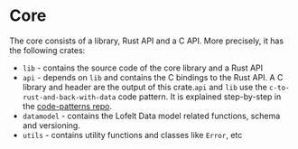 # Core
The core consists of a library, Rust API and a C API. More precisely, it has the following crates:
- `lib` - contains the source code of the core library and a Rust API
- `api` - depends on `lib` and contains the C bindings to the Rust API. A C library and header are the output of this crate.`api` and `lib` use the `c-to-rust-and-back-with-data` code pattern. It is explained step-by-step in the [code-patterns repo](https://github.com/Lofelt/code-patterns/tree/master/c-to-rust-and-back-with-data).
- `datamodel` - contains the Lofelt Data model related functions, schema and versioning.
- `utils` - contains utility functions and classes like `Error`, etc


